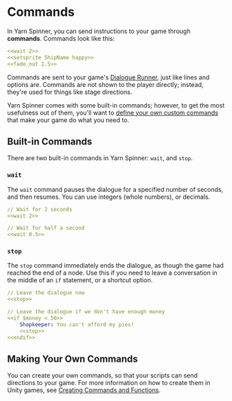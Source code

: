 # Commands

In Yarn Spinner, you can send instructions to your game through **commands**. Commands look like this:

```yaml
<<wait 2>>
<<setsprite ShipName happy>>
<<fade_out 1.5>>
```

Commands are sent to your game's [Dialogue Runner](../../using-yarnspinner-with-unity/components/dialogue-runner.md), just like lines and options are. Commands are not shown to the player directly; instead, they're used for things like stage directions.

Yarn Spinner comes with some built-in commands; however, to get the most usefulness out of them, you'll want to [define your own custom commands](../../using-yarnspinner-with-unity/creating-commands-functions.md) that make your game do what you need to.

## Built-in Commands

There are two built-in commands in Yarn Spinner: `wait`, and `stop`.

### `wait`

The `wait` command pauses the dialogue for a specified number of seconds, and then resumes. You can use integers (whole numbers), or decimals.

```yaml
// Wait for 2 seconds
<<wait 2>>

// Wait for half a second
<<wait 0.5>>
```

### `stop`

The `stop` command immediately ends the dialogue, as though the game had reached the end of a node. Use this if you need to leave a conversation in the middle of an `if` statement, or a shortcut option.

```yaml
// Leave the dialogue now
<<stop>>

// Leave the dialogue if we don't have enough money
<<if $money < 50>>
    Shopkeeper: You can't afford my pies!
    <<stop>>
<<endif>>
```

## Making Your Own Commands

You can create your own commands, so that your scripts can send directions to your game. For more information on how to create them in Unity games, see [Creating Commands and Functions](../../using-yarnspinner-with-unity/creating-commands-functions.md).